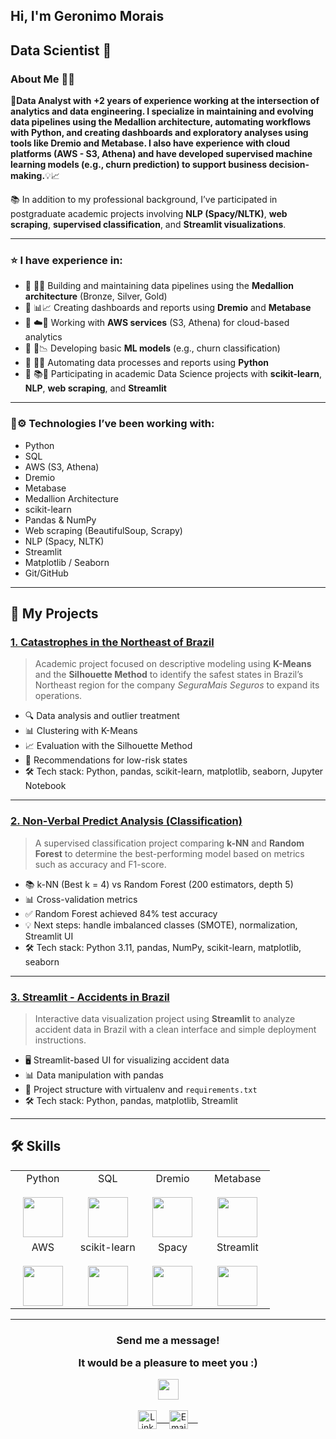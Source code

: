 ## Hi, I'm Geronimo Morais

## Data Scientist 🚀

### About Me 👨‍💻  
🚀<b>Data Analyst with +2 years of experience working at the intersection of analytics and data engineering. I specialize in maintaining and evolving data pipelines using the Medallion architecture, automating workflows with Python, and creating dashboards and exploratory analyses using tools like Dremio and Metabase. I also have experience with cloud platforms (AWS - S3, Athena) and have developed supervised machine learning models (e.g., churn prediction) to support business decision-making.</b>💡📈

📚 In addition to my professional background, I’ve participated in postgraduate academic projects involving **NLP (Spacy/NLTK)**, **web scraping**, **supervised classification**, and **Streamlit visualizations**.

---

### ⭐️ I have experience in:

* 🔹 🧱🔄 Building and maintaining data pipelines using the **Medallion architecture** (Bronze, Silver, Gold)
* 🔹 📊📈 Creating dashboards and reports using **Dremio** and **Metabase**
* 🔹 ☁️🧰 Working with **AWS services** (S3, Athena) for cloud-based analytics
* 🔹 🧠📉 Developing basic **ML models** (e.g., churn classification)
* 🔹 🐍🤖 Automating data processes and reports using **Python**
* 🔹 📚🧪 Participating in academic Data Science projects with **scikit-learn**, **NLP**, **web scraping**, and **Streamlit**

---

### 🧠⚙️ Technologies I’ve been working with:

* Python  
* SQL  
* AWS (S3, Athena)  
* Dremio  
* Metabase  
* Medallion Architecture  
* scikit-learn  
* Pandas & NumPy  
* Web scraping (BeautifulSoup, Scrapy)  
* NLP (Spacy, NLTK)  
* Streamlit  
* Matplotlib / Seaborn  
* Git/GitHub  

---

## 💼 My Projects

### [1. Catastrophes in the Northeast of Brazil](https://github.com/Geronimonetto/catastrophes-northeast-brazil)
> Academic project focused on descriptive modeling using **K-Means** and the **Silhouette Method** to identify the safest states in Brazil’s Northeast region for the company *SeguraMais Seguros* to expand its operations.

- 🔍 Data analysis and outlier treatment  
- 📊 Clustering with K-Means  
- 📈 Evaluation with the Silhouette Method  
- 🧠 Recommendations for low-risk states  
- 🛠 Tech stack: Python, pandas, scikit-learn, matplotlib, seaborn, Jupyter Notebook

---

### [2. Non-Verbal Predict Analysis (Classification)](https://github.com/Geronimonetto/non-verbal-predict-analysis)
> A supervised classification project comparing **k-NN** and **Random Forest** to determine the best-performing model based on metrics such as accuracy and F1-score.

- 📚 k-NN (Best k = 4) vs Random Forest (200 estimators, depth 5)  
- 📊 Cross-validation metrics  
- ✅ Random Forest achieved 84% test accuracy  
- 💡 Next steps: handle imbalanced classes (SMOTE), normalization, Streamlit UI  
- 🛠 Tech stack: Python 3.11, pandas, NumPy, scikit-learn, matplotlib, seaborn

---

### [3. Streamlit - Accidents in Brazil](https://github.com/Geronimonetto/Streamlit-accidents-brasil)
> Interactive data visualization project using **Streamlit** to analyze accident data in Brazil with a clean interface and simple deployment instructions.

- 🖥 Streamlit-based UI for visualizing accident data  
- 📊 Data manipulation with pandas  
- 📁 Project structure with virtualenv and `requirements.txt`  
- 🛠 Tech stack: Python, pandas, matplotlib, Streamlit

---

## 🛠 Skills

<table align="center">
  <tbody>
    <tr valign="top">
      <td width="25%" align="center">
        <span>Python</span><br><br>
        <img height="64px" src="https://cdn.svgporn.com/logos/python.svg">
      </td>
      <td width="25%" align="center">
        <span>SQL</span><br><br>
        <img height="64px" src="https://desenvolvimentoaberto.files.wordpress.com/2016/11/logoazuresql.png">
      </td>
      <td width="25%" align="center">
        <span>Dremio</span><br><br>
        <img height="64px" src="https://seeklogo.com/images/D/dremio-logo-BE2C4A66AF-seeklogo.com.png">
      </td>
      <td width="25%" align="center">
        <span>Metabase</span><br><br>
        <img height="64px" src="https://avatars.githubusercontent.com/u/1775733?s=280&v=4">
      </td>
    </tr>
    <tr valign="top">
      <td width="25%" align="center">
        <span>AWS</span><br><br>
        <img height="64px" src="https://cdn.svgporn.com/logos/aws.svg">
      </td>
      <td width="25%" align="center">
        <span>scikit-learn</span><br><br>
        <img height="64px" src="https://scikit-learn.org/stable/_images/scikit-learn-logo-notext.png">
      </td>
      <td width="25%" align="center">
        <span>Spacy</span><br><br>
        <img height="64px" src="https://upload.wikimedia.org/wikipedia/commons/thumb/8/88/SpaCy_logo.svg/120px-SpaCy_logo.svg.png">
      </td>
      <td width="25%" align="center">
        <span>Streamlit</span><br><br>
        <img height="64px" src="https://streamlit.io/images/brand/streamlit-logo-primary-colormark-lighttext.png">
      </td>
    </tr>
  </tbody>
</table>

---

<div align="center">
    <h3 align="center"><p>Send me a message!</p><p>It would be a pleasure to meet you :)</p><img align="center" src="https://github.com/rajput2107/rajput2107/blob/master/Assets/Handshake.gif" height="33px" /></h3> 
</div>

<p align="center">
 <a href="https://www.linkedin.com/in/geronimoneto/" target="blank">
  <img align="center" alt="LinkedIn" width="30px" src="https://www.vectorlogo.zone/logos/linkedin/linkedin-icon.svg" /> &nbsp; &nbsp;
 </a>
 <a href="mailto:geronimomorais1617@gmail.com" target="blank">
  <img align="center" alt="Email" width="30px" src="https://cdn-icons-png.flaticon.com/512/561/561127.png" /> &nbsp; &nbsp;
 </a>
</p>
